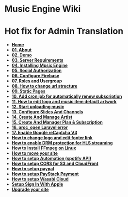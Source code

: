# Music Engine Wiki


# Hot fix for Admin Translation


*   **[Home](https://github.com/ninacoder-info/music-engine-web-wiki/wiki)**
*   **[01\. About](https://github.com/ninacoder-info/music-engine-web-wiki/wiki/01.-About)**
*   **[02\. Demo](https://github.com/ninacoder-info/music-engine-web-wiki/wiki/02.-Demo)**
*   **[03\. Server Requirements](https://github.com/ninacoder-info/music-engine-web-wiki/wiki/03.-Server-Requirements)**
*   **[04\. Installing Music Engine](https://github.com/ninacoder-info/music-engine-web-wiki/wiki/04.-Installing-Music-Engine)**
*   **[05\. Social Authorization](https://github.com/ninacoder-info/music-engine-web-wiki/wiki/05.-Social-Authorization)**
*   **[06\. Configure Firebase](https://github.com/ninacoder-info/music-engine-web-wiki/wiki/06.-Configure-Firebase)**
*   **[07\. Roles and Usergroup](https://github.com/ninacoder-info/music-engine-web-wiki/wiki/07.-Roles-and-Usergroup)**
*   **[08\. How to change url structure](https://github.com/ninacoder-info/music-engine-web-wiki/wiki/08.-How-to-change-url-structure)**
*   **[09\. Static Pages](https://github.com/ninacoder-info/music-engine-web-wiki/wiki/09.-Static-Pages)**
*   **[10\. Add cron job for automatically renew subscription](https://github.com/ninacoder-info/music-engine-web-wiki/wiki/10.-Add-cron-job-for-automatically-renew-subscription)**
*   **[11\. How to edit logo and music item default artwork](https://github.com/ninacoder-info/music-engine-web-wiki/wiki/11.-How-to-edit-logo-and-music-item-default-artwork)**
*   **[12\. Start uploading music](https://github.com/ninacoder-info/music-engine-web-wiki/wiki/12.-Start-uploading-music)**
*   **[13\. Configure Slides And Channels](https://github.com/ninacoder-info/music-engine-web-wiki/wiki/13.-Configure-Slides-And-Channels)**
*   **[14\. Create And Manage Artist](https://github.com/ninacoder-info/music-engine-web-wiki/wiki/14.-Create-And-Manage-Artist)**
*   **[15\. Create And Manager Plan & Subscription](/ninacoder-info/music-engine-web-wiki/wiki/15.-Create-And-Manager-Plan-&-Subscription)**
*   **[16\. proc_open Laravel error](https://github.com/ninacoder-info/music-engine-web-wiki/wiki/16.-proc_open-Laravel-error)**
*   **[17\. Enable Google reCaptcha V3](https://github.com/ninacoder-info/music-engine-web-wiki/wiki/17.-Enable-Google-reCaptcha-V3)**
*   **[How to change logo and edit footer link](https://github.com/ninacoder-info/music-engine-web-wiki/wiki/How-to-change-logo-and-edit-footer-link)**
*   **[How to enable DRM protection for HLS streaming](/ninacoder-info/music-engine-web-wiki/wiki/How-to-enable-DRM-protection-for-HLS-streaming)**
*   **[How to Install FFmpeg on Linux](https://github.com/ninacoder-info/music-engine-web-wiki/wiki/How-to-Install-FFmpeg-on-Linux)**
*   **[How to move your site](https://github.com/ninacoder-info/music-engine-web-wiki/wiki/How-to-move-your-site)**
*   **[How to setup Automation (spotify API)](https://github.com/ninacoder-info/music-engine-web-wiki/wiki/How-to-setup-Automation-(spotify-API))**
*   **[How to setup CORS for S3 and CloudFront](https://github.com/ninacoder-info/music-engine-web-wiki/wiki/How-to-setup-CORS-for-S3-and-CloudFront)**
*   **[How to setup paypal](https://github.com/ninacoder-info/music-engine-web-wiki/wiki/How-to-setup-paypal)**
*   **[How to setup PayStack Payment](https://github.com/ninacoder-info/music-engine-web-wiki/wiki/How-to-setup-PayStack-Payment)**
*   **[How to setup Wasabi Cloud](https://github.com/ninacoder-info/music-engine-web-wiki/wiki/How-to-setup-Wasabi-Cloud)**
*   **[Setup Sign In With Apple](https://github.com/ninacoder-info/music-engine-web-wiki/wiki/Setup-Sign-In-With-Apple)**
*   **[Upgrade your site](https://github.com/ninacoder-info/music-engine-web-wiki/wiki/Upgrade-your-site)**
